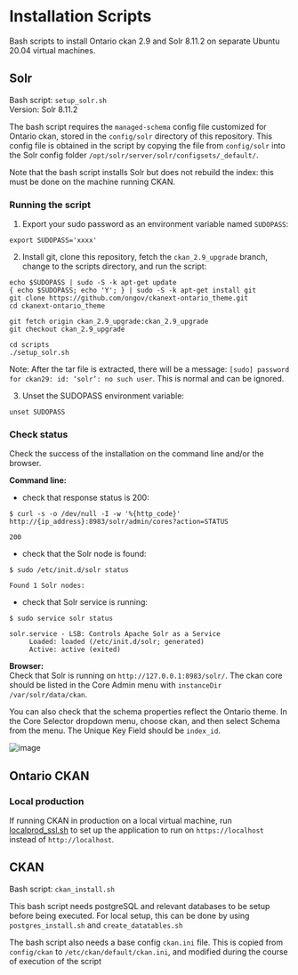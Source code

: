 # Installation Scripts

Bash scripts to install Ontario ckan 2.9 and Solr 8.11.2 on separate Ubuntu 20.04 virtual machines.

## Solr

Bash script: `setup_solr.sh`  
Version: Solr 8.11.2

The bash script requires the `managed-schema` config file customized for Ontario ckan, stored in the `config/solr` directory of this repository. This config file is obtained in the script by copying the file from `config/solr` into the Solr config folder `/opt/solr/server/solr/configsets/_default/`.

Note that the bash script installs Solr but does not rebuild the index: this must be done on the machine running CKAN.

### Running the script

1. Export your sudo password as an environment variable named `SUDOPASS`:
```
export SUDOPASS='xxxx'
```

2. Install git, clone this repository, fetch the `ckan_2.9_upgrade` branch, change to the scripts directory, and run the script:
```
echo $SUDOPASS | sudo -S -k apt-get update
{ echo $SUDOPASS; echo 'Y'; } | sudo -S -k apt-get install git
git clone https://github.com/ongov/ckanext-ontario_theme.git
cd ckanext-ontario_theme

git fetch origin ckan_2.9_upgrade:ckan_2.9_upgrade
git checkout ckan_2.9_upgrade

cd scripts
./setup_solr.sh
```

Note: After the tar file is extracted, there will be a message:
`[sudo] password for ckan29: id: ‘solr’: no such user`. This is normal and can be ignored.

3. Unset the SUDOPASS environment variable:
```
unset SUDOPASS
```
### Check status  
Check the success of the installation on the command line and/or the browser.

**Command line:**  
- check that response status is 200:
```
$ curl -s -o /dev/null -I -w '%{http_code}' http://{ip_address}:8983/solr/admin/cores?action=STATUS

200
```
- check that the Solr node is found:
```
$ sudo /etc/init.d/solr status

Found 1 Solr nodes:
```
- check that Solr service is running:
```
$ sudo service solr status

solr.service - LSB: Controls Apache Solr as a Service
     Loaded: loaded (/etc/init.d/solr; generated)
     Active: active (exited) 
```

**Browser:**  
Check that Solr is running on `http://127.0.0.1:8983/solr/`. The ckan core should be listed in the Core Admin menu with `instanceDir /var/solr/data/ckan`.

You can also check that the schema properties reflect the Ontario theme. In the Core Selector dropdown menu, choose ckan, and then select Schema from the menu. The Unique Key Field should be `index_id`.

![image](https://user-images.githubusercontent.com/1254764/167931044-3bb4686a-eebd-4651-92ce-b6a82cb0309f.png)

## Ontario CKAN

### Local production
If running CKAN in production on a local virtual machine, run [localprod_ssl.sh](https://github.com/ongov/ckanext-ontario_theme/blob/localckan_script/scripts/localprod_ssl.sh) to set up the application to run on `https://localhost` instead of `http://localhost`.
## CKAN

Bash script: `ckan_install.sh`  

This bash script needs postgreSQL and relevant databases to be setup before being executed. For local setup, this can be done by using `postgres_install.sh` and `create_datatables.sh`

The bash script also needs a base config `ckan.ini` file. This is copied from `config/ckan` to `/etc/ckan/default/ckan.ini`, and modified during the course of execution of the script

